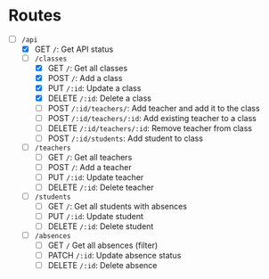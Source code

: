 # Routes

- [ ] `/api`
  - [x] GET `/`: Get API status
  - [ ] `/classes`
    - [x] GET `/`: Get all classes
    - [x] POST `/`: Add a class
    - [x] PUT `/:id`: Update a class
    - [x] DELETE `/:id`: Delete a class
    - [ ] POST `/:id/teachers/`: Add teacher and add it to the class
    - [ ] POST `/:id/teachers/:id`: Add existing teacher to a class
    - [ ] DELETE `/:id/teachers/:id`: Remove teacher from class
    - [ ] POST `/:id/students`: Add student to class
  - [ ] `/teachers`
    - [ ] GET `/`: Get all teachers
    - [ ] POST `/`: Add a teacher
    - [ ] PUT `/:id`: Update teacher
    - [ ] DELETE `/:id`: Delete teacher
  - [ ] `/students`
    - [ ] GET `/`: Get all students with absences
    - [ ] PUT `/:id`: Update student
    - [ ] DELETE `/:id`: Delete student
  - [ ] `/absences`
    - [ ] GET `/` Get all absences (filter)
    - [ ] PATCH `/:id`: Update absence status
    - [ ] DELETE `/:id`: Delete absence